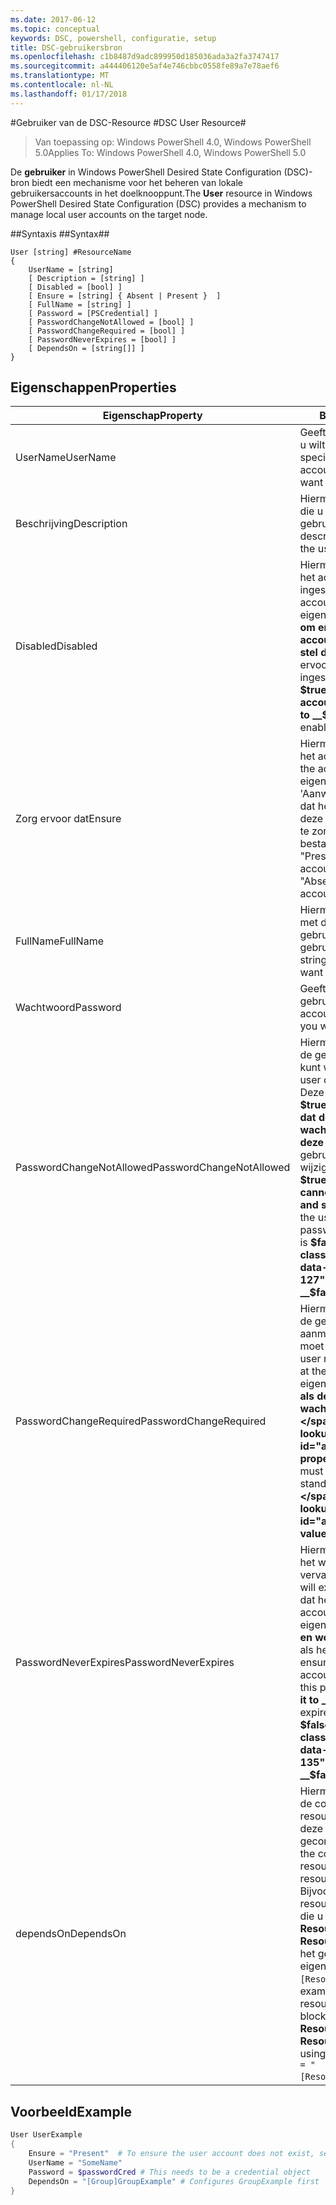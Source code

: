 ```yaml
---
ms.date: 2017-06-12
ms.topic: conceptual
keywords: DSC, powershell, configuratie, setup
title: DSC-gebruikersbron
ms.openlocfilehash: c1b8487d9adc899950d185036ada3a2fa3747417
ms.sourcegitcommit: a444406120e5af4e746cbbc0558fe89a7e78aef6
ms.translationtype: MT
ms.contentlocale: nl-NL
ms.lasthandoff: 01/17/2018
---
```

#<a name="dsc-user-resource"></a><span data-ttu-id="a89fc-103">Gebruiker van de DSC-Resource #</span><span class="sxs-lookup"><span data-stu-id="a89fc-103">DSC User Resource#</span></span>

 
><span data-ttu-id="a89fc-104">Van toepassing op: Windows PowerShell 4.0, Windows PowerShell 5.0</span><span class="sxs-lookup"><span data-stu-id="a89fc-104">Applies To: Windows PowerShell 4.0, Windows PowerShell 5.0</span></span>


<span data-ttu-id="a89fc-105">De __gebruiker__ in Windows PowerShell Desired State Configuration (DSC)-bron biedt een mechanisme voor het beheren van lokale gebruikersaccounts in het doelknooppunt.</span><span class="sxs-lookup"><span data-stu-id="a89fc-105">The __User__ resource in Windows PowerShell Desired State Configuration (DSC) provides a mechanism to manage local user accounts on the target node.</span></span>


##<a name="syntax"></a><span data-ttu-id="a89fc-106">Syntaxis ##</span><span class="sxs-lookup"><span data-stu-id="a89fc-106">Syntax##</span></span>

```
User [string] #ResourceName
{
    UserName = [string]
    [ Description = [string] ]
    [ Disabled = [bool] ]
    [ Ensure = [string] { Absent | Present }  ]
    [ FullName = [string] ]
    [ Password = [PSCredential] ]
    [ PasswordChangeNotAllowed = [bool] ]
    [ PasswordChangeRequired = [bool] ]
    [ PasswordNeverExpires = [bool] ]
    [ DependsOn = [string[]] ]
}
```

## <a name="properties"></a><span data-ttu-id="a89fc-107">Eigenschappen</span><span class="sxs-lookup"><span data-stu-id="a89fc-107">Properties</span></span>
|  <span data-ttu-id="a89fc-108">Eigenschap</span><span class="sxs-lookup"><span data-stu-id="a89fc-108">Property</span></span>  |  <span data-ttu-id="a89fc-109">Beschrijving</span><span class="sxs-lookup"><span data-stu-id="a89fc-109">Description</span></span>   | 
|---|---| 
| <span data-ttu-id="a89fc-110">UserName</span><span class="sxs-lookup"><span data-stu-id="a89fc-110">UserName</span></span>| <span data-ttu-id="a89fc-111">Geeft de accountnaam waarvan u wilt om te controleren of een specifieke status.</span><span class="sxs-lookup"><span data-stu-id="a89fc-111">Indicates the account name for which you want to ensure a specific state.</span></span>| 
| <span data-ttu-id="a89fc-112">Beschrijving</span><span class="sxs-lookup"><span data-stu-id="a89fc-112">Description</span></span>| <span data-ttu-id="a89fc-113">Hiermee geeft u de beschrijving die u wilt gebruiken voor het gebruikersaccount.</span><span class="sxs-lookup"><span data-stu-id="a89fc-113">Indicates the description you want to use for the user account.</span></span>| 
| <span data-ttu-id="a89fc-114">Disabled</span><span class="sxs-lookup"><span data-stu-id="a89fc-114">Disabled</span></span>| <span data-ttu-id="a89fc-115">Hiermee wordt aangegeven of het account is ingeschakeld.</span><span class="sxs-lookup"><span data-stu-id="a89fc-115">Indicates if the account is enabled.</span></span> <span data-ttu-id="a89fc-116">Deze eigenschap instellen op __$true__ om ervoor te zorgen dat dit account is uitgeschakeld en stel deze in op __$false__ om ervoor te zorgen dat deze is ingeschakeld.</span><span class="sxs-lookup"><span data-stu-id="a89fc-116">Set this property to __$true__ to ensure that this account is disabled, and set it to __$false__ to ensure that it is enabled.</span></span>| 
| <span data-ttu-id="a89fc-117">Zorg ervoor dat</span><span class="sxs-lookup"><span data-stu-id="a89fc-117">Ensure</span></span>| <span data-ttu-id="a89fc-118">Hiermee wordt aangegeven of het account bestaat.</span><span class="sxs-lookup"><span data-stu-id="a89fc-118">Indicates if the account exists.</span></span> <span data-ttu-id="a89fc-119">Deze eigenschap instellen op 'Aanwezig' om ervoor te zorgen dat het account bestaat en stel deze in op 'Ontbreekt' om ervoor te zorgen dat het account niet bestaat.</span><span class="sxs-lookup"><span data-stu-id="a89fc-119">Set this property to "Present" to ensure that the account exists, and set it to "Absent" to ensure that the account does not exist.</span></span>| 
| <span data-ttu-id="a89fc-120">FullName</span><span class="sxs-lookup"><span data-stu-id="a89fc-120">FullName</span></span>| <span data-ttu-id="a89fc-121">Hiermee geeft u een tekenreeks met de volledige naam die u wilt gebruiken voor het gebruikersaccount.</span><span class="sxs-lookup"><span data-stu-id="a89fc-121">Represents a string with the full name you want to use for the user account.</span></span>| 
| <span data-ttu-id="a89fc-122">Wachtwoord</span><span class="sxs-lookup"><span data-stu-id="a89fc-122">Password</span></span>| <span data-ttu-id="a89fc-123">Geeft het wachtwoord dat u wilt gebruiken voor dit account.</span><span class="sxs-lookup"><span data-stu-id="a89fc-123">Indicates the password you want to use for this account.</span></span> | 
| <span data-ttu-id="a89fc-124">PasswordChangeNotAllowed</span><span class="sxs-lookup"><span data-stu-id="a89fc-124">PasswordChangeNotAllowed</span></span>| <span data-ttu-id="a89fc-125">Hiermee wordt aangegeven als de gebruiker het wachtwoord kunt wijzigen.</span><span class="sxs-lookup"><span data-stu-id="a89fc-125">Indicates if the user can change the password.</span></span> <span data-ttu-id="a89fc-126">Deze eigenschap instellen op __$true__ om ervoor te zorgen dat de gebruiker kan het wachtwoord wijzigen en stel deze in op __$false__ zodat de gebruiker het wachtwoord te wijzigen.</span><span class="sxs-lookup"><span data-stu-id="a89fc-126">Set this property to __$true__ to ensure that the user cannot change the password, and set it to __$false__ to allow the user to change the password.</span></span> <span data-ttu-id="a89fc-127">De standaardwaarde is __$false__.</span><span class="sxs-lookup"><span data-stu-id="a89fc-127">The default value is __$false__.</span></span>| 
| <span data-ttu-id="a89fc-128">PasswordChangeRequired</span><span class="sxs-lookup"><span data-stu-id="a89fc-128">PasswordChangeRequired</span></span>| <span data-ttu-id="a89fc-129">Hiermee wordt aangegeven als de gebruiker bij de volgende aanmelding in het wachtwoord moet wijzigen.</span><span class="sxs-lookup"><span data-stu-id="a89fc-129">Indicates if the user must change the password at the next sign in.</span></span> <span data-ttu-id="a89fc-130">Deze eigenschap instellen op __$true__ als de gebruiker het wachtwoord moet wijzigen.</span><span class="sxs-lookup"><span data-stu-id="a89fc-130">Set this property to __$true__ if the user must change the password.</span></span> <span data-ttu-id="a89fc-131">De standaardwaarde is __$true__.</span><span class="sxs-lookup"><span data-stu-id="a89fc-131">The default value is __$true__.</span></span>| 
| <span data-ttu-id="a89fc-132">PasswordNeverExpires</span><span class="sxs-lookup"><span data-stu-id="a89fc-132">PasswordNeverExpires</span></span>| <span data-ttu-id="a89fc-133">Hiermee wordt aangegeven als het wachtwoord vervalt.</span><span class="sxs-lookup"><span data-stu-id="a89fc-133">Indicates if the password will expire.</span></span> <span data-ttu-id="a89fc-134">Om ervoor te zorgen dat het wachtwoord voor dit account nooit verloopt, deze eigenschap instellen op __$true__, en wordt ingesteld op __$false__ als het wachtwoord verloopt.</span><span class="sxs-lookup"><span data-stu-id="a89fc-134">To ensure that the password for this account will never expire, set this property to __$true__, and set it to __$false__ if the password will expire.</span></span> <span data-ttu-id="a89fc-135">De standaardwaarde is __$false__.</span><span class="sxs-lookup"><span data-stu-id="a89fc-135">The default value is __$false__.</span></span>| 
| <span data-ttu-id="a89fc-136">dependsOn</span><span class="sxs-lookup"><span data-stu-id="a89fc-136">DependsOn</span></span> | <span data-ttu-id="a89fc-137">Hiermee wordt aangegeven dat de configuratie van een andere resource uitvoeren moet voordat deze bron is geconfigureerd.</span><span class="sxs-lookup"><span data-stu-id="a89fc-137">Indicates that the configuration of another resource must run before this resource is configured.</span></span> <span data-ttu-id="a89fc-138">Bijvoorbeeld, als de ID van de resourceconfiguratie scriptblok die u wilt uitvoeren eerst is __ResourceName__ en het type __ResourceType__, de syntaxis voor het gebruik van deze eigenschap is `DependsOn = "[ResourceType]ResourceName"`.</span><span class="sxs-lookup"><span data-stu-id="a89fc-138">For example, if the ID of the resource configuration script block that you want to run first is __ResourceName__ and its type is __ResourceType__, the syntax for using this property is `DependsOn = "[ResourceType]ResourceName"`.</span></span>| 

## <a name="example"></a><span data-ttu-id="a89fc-139">Voorbeeld</span><span class="sxs-lookup"><span data-stu-id="a89fc-139">Example</span></span>

```powershell
User UserExample
{
    Ensure = "Present"  # To ensure the user account does not exist, set Ensure to "Absent"
    UserName = "SomeName"
    Password = $passwordCred # This needs to be a credential object
    DependsOn = "[Group]GroupExample" # Configures GroupExample first
}
```

